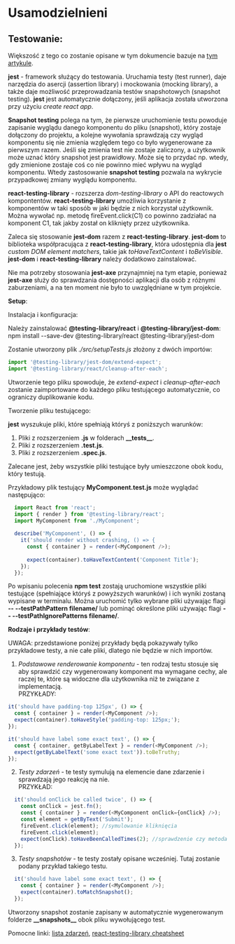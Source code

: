 # Usamodzielnieni

## Testowanie:

Większość z tego co zostanie opisane w tym dokumencie bazuje na [tym artykule](https://medium.com/hackernoon/testing-react-with-jest-axe-and-react-testing-library-accessibility-34b952240f53).

**jest** - framework służący do testowania. Uruchamia testy (test runner), daje narzędzia do asercji (assertion library) i mockowania (mocking library), a także daje możliwość przeprowadzania testów snapshotowych (snapshot testing). **jest** jest automatycznie dołączony, jeśli aplikacja została utworzona przy użyciu *create react app*.

**Snapshot testing** polega na tym, że pierwsze uruchomienie testu powoduje zapisanie wyglądu danego komponentu do pliku (snapshot), który zostaje dołączony do projektu, a kolejne wywołania sprawdzają czy wygląd komponentu się nie zmienia względem tego co było wygenerowane za pierwszym razem. Jeśli się zmienia test nie zostaje zaliczony, a użytkownik może uznać który snapshot jest prawidłowy. Może się to przydać np. wtedy, gdy zmienione zostaje coś co nie powinno mieć wpływu na wygląd komponentu. Wtedy zastosowanie **snapshot testing** pozwala na wykrycie przypadkowej zmiany wyglądu komponentu.

**react-testing-library** - rozszerza *dom-testing-library* o API do reactowych kompontentów. **react-testing-library** umożliwia korzystanie z komponentów w taki sposób w jaki będzie z nich korzystał użytkownik. Można wywołać np. metodę fireEvent.click(C1) co powinno zadziałać na komponent C1, tak jakby został on kliknięty przez użytkownika.

Zaleca się stosowanie **jest-dom** razem z **react-testing-library**. **jest-dom** to biblioteka współpracująca z **react-testing-library**, która udostępnia dla **jest** *custom DOM element matchers*, takie jak *toHaveTextContent* i *toBeVisible*. **jest-dom** i **react-testing-library** należy dodatkowo zainstalować.

Nie ma potrzeby stosowania **jest-axe** przynajmniej na tym etapie, ponieważ **jest-axe** służy do sprawdzania dostępności aplikacji dla osób z różnymi zaburzeniami, a na ten moment nie było to uwzględniane w tym projekcie.

**Setup**:

Instalacja i konfiguracja:

Należy zainstalować **@testing-library/react** i **@testing-library/jest-dom**:
npm install --save-dev @testing-library/react @testing-library/jest-dom

Zostanie utworzony plik *./src/setupTests.js* złożony z dwóch importów:
  ```javascript
  import '@testing-library/jest-dom/extend-expect';
  import '@testing-library/react/cleanup-after-each';
  ```
Utworzenie tego pliku spowoduje, że *extend-expect* i *cleanup-after-each* zostanie zaimportowane do każdego pliku testującego automatycznie, co ograniczy duplikowanie kodu.

Tworzenie pliku testującego:

**jest** wyszukuje pliki, które spełniają któryś z poniższych warunków:
  1. Pliki z rozszerzeniem **.js** w folderach **\_\_tests__**.
  2. Pliki z rozszerzeniem **.test.js**.
  3. Pliki z rozszerzeniem **.spec.js**.

Zalecane jest, żeby wszystkie pliki testujące były umieszczone obok kodu, który testują.

Przykładowy plik testujący **MyComponent.test.js** może wyglądać następująco:
```javascript
  import React from 'react';
  import { render } from '@testing-library/react';
  import MyComponent from './MyComponent';
  
  describe('MyComponent', () => {
    it('should render without crashing, () => {
      const { container } = render(<MyComponent />);
  
      expect(container).toHaveTextContent('Component Title');
    });
  });
```

Po wpisaniu polecenia **npm test** zostają uruchomione wszystkie pliki testujące (spełniające któryś z powyższych warunków) i ich wyniki zostaną wypisane w terminalu. Można uruchomić tylko wybrane pliki używając flagi **-- --testPathPattern filename/** lub pominąć określone pliki używając flagi **-- --testPathIgnorePatterns filename/**.

**Rodzaje i przykłady testów**:

UWAGA: przedstawione poniżej przykłady będą pokazywały tylko przykładowe testy, a nie całe pliki, dlatego nie będzie w nich importów.

1. *Podstawowe renderowanie komponentu* - ten rodzaj testu stosuje się aby sprawdzić czy wygenerowany komponent ma wymagane cechy, ale raczej te, które są widoczne dla użytkownika niż te związane z implementacją.<br />
PRZYKŁADY:
  ```javascript
  it('should have padding-top 125px', () => {
    const { container } = render(<MyComponent />);
    expect(container).toHaveStyle('padding-top: 125px;');
  });
  ```
  
  ```javascript
  it('should have label some exact text', () => {
    const { container, getByLabelText } = render(<MyComponent />);
    expect(getByLabelText('some exact text')).toBeTruthy;
  });
  ```

2. *Testy zdarzeń* - te testy symulują na elemencie dane zdarzenie i sprawdzają jego reakcję na nie.<br />
PRZYKŁAD:
```javascript
  it('should onClick be called twice', () => {
    const onClick = jest.fn();
    const { container } = render(<MyComponent onClick={onClick} />);
    const element = getByText('Submit');
    fireEvent.click(element); //symulowanie kliknięcia
    fireEvent.click(element);
    expect(onClick).toHaveBeenCalledTimes(2); //sprawdzenie czy metoda została wywołana
  });
```

3. *Testy snapshotów* - te testy zostały opisane wcześniej. Tutaj zostanie podany przykład takiego testu.

```javascript
  it('should have label some exact text', () => {
    const { container } = render(<MyComponent />);
    expect(container).toMatchSnapshot();
  });
```
Utworzony snapshot zostanie zapisany w automatycznie wygenerowanym folderze **\_\_snapshots__** obok pliku wywołującego test.

Pomocne linki: [lista zdarzeń](https://github.com/testing-library/dom-testing-library/blob/master/src/events.js), [react-testing-library cheatsheet](https://testing-library.com/docs/react-testing-library/cheatsheet)<br />
